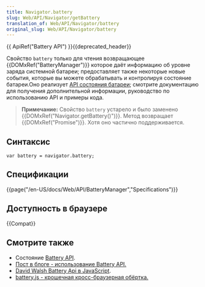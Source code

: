 ```yaml
---
title: Navigator.battery
slug: Web/API/Navigator/getBattery
translation_of: Web/API/Navigator/battery
original_slug: Web/API/Navigator/battery
---
```


{{ ApiRef("Battery API") }}{{deprecated_header}}

Свойство `battery` только для чтения возвращающее {{DOMxRef("BatteryManager")}} которое даёт информацию об уровне заряда системной батареи; предоставляет также некоторые новые события, которые вы можете обрабатывать и контролируя состояние батареи.Оно реализует [API состояния батареи](/ru/docs/WebAPI/Battery_Status); смотрите документацию для получения дополнительной информации, руководство по использованию API и примеры кода.

> **Примечание:** Свойство `battery` устарело и было заменено {{DOMxRef("Navigator.getBattery()")}}. Метод возвращает {{DOMxRef("Promise")}}. Хотя оно частично поддерживается.

## Синтаксис

```
var battery = navigator.battery;
```

## Спецификации

{{page("/en-US/docs/Web/API/BatteryManager","Specifications")}}

## Доступность в браузере

{{Compat}}

## Смотрите также

- Состояние [Battery API](/ru/docs/WebAPI/Battery_Status).
- [Пост в блоге - использование Battery API.](http://hacks.mozilla.org/2012/02/using-the-battery-api-part-of-webapi/)
- [David Walsh Battery Api в JavaScript](http://davidwalsh.name/battery-api).
- [battery.js - крошечная кросс-браузерная обёртка.](https://github.com/pstadler/battery.js)
